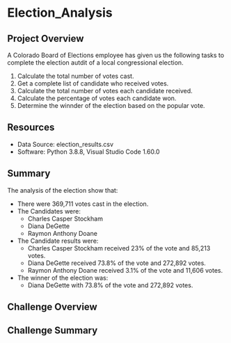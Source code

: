 # Election_Analysis

## Project Overview
A Colorado Board of Elections employee has given us the following tasks to complete the election autdit of a local congressional election.

1. Calculate the total number of votes cast.
2. Get a complete list of candidate who received votes.
3. Calculate the total number of votes each candidate received.
4. Calculate the percentage of votes each candidate won.
5. Determine the winnder of the election based on the popular vote.

## Resources
- Data Source: election_results.csv
- Software: Python 3.8.8, Visual Studio Code 1.60.0

## Summary
The analysis of the election show that:
- There were 369,711 votes cast in the election.
- The Candidates were:
  - Charles Casper Stockham
  - Diana DeGette
  - Raymon Anthony Doane
- The Candidate results were:
  - Charles Casper Stockham received 23% of the vote and 85,213 votes.
  - Diana DeGette received 73.8% of the vote and 272,892 votes.
  - Raymon Anthony Doane received 3.1% of the vote and 11,606 votes.
- The winner of the election was:
  - Diana DeGette with 73.8% of the vote and 272,892 votes.

## Challenge Overview

## Challenge Summary
